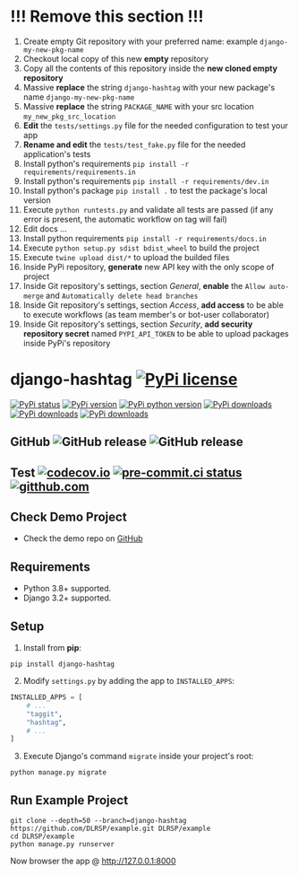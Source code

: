 # !!! Remove this section !!!
1. Create empty Git repository with your preferred name: example `django-my-new-pkg-name`
2. Checkout local copy of this new **empty** repository
3. Copy all the contents of this repository inside the **new cloned empty repository**
4. Massive **replace** the string `django-hashtag` with your new package's name `django-my-new-pkg-name`
5. Massive **replace** the string `PACKAGE_NAME` with your src location `my_new_pkg_src_location`
6. **Edit** the `tests/settings.py` file for the needed configuration to test your app
7. **Rename and edit** the `tests/test_fake.py` file for the needed application's tests
8. Install python's requirements `pip install -r requirements/requirements.in`
9. Install python's requirements `pip install -r requirements/dev.in`
10. Install python's package `pip install .` to test the package's local version  
11. Execute `python runtests.py` and validate all tests are passed (if any error is present, the automatic workflow on tag will fail)
12. Edit docs ...
13. Install python requirements `pip install -r requirements/docs.in`
14. Execute `python setup.py sdist bdist_wheel` to build the project
15. Execute `twine upload dist/*` to upload the builded files
16. Inside PyPi repository, **generate** new API key with the only scope of project
17. Inside Git repository's settings, section *General*, **enable** the `Allow auto-merge` and `Automatically delete head branches`
18. Inside Git repository's settings, section *Access*, **add access** to be able to execute workflows (as team member's or bot-user collaborator)
19. Inside Git repository's settings, section *Security*, **add security repository secret** named `PYPI_API_TOKEN` to be able to upload packages inside PyPi's repository

# django-hashtag [![PyPi license](https://img.shields.io/pypi/l/django-hashtag.svg)](https://pypi.python.org/pypi/django-hashtag)

[![PyPi status](https://img.shields.io/pypi/status/django-hashtag.svg)](https://pypi.python.org/pypi/django-hashtag)
[![PyPi version](https://img.shields.io/pypi/v/django-hashtag.svg)](https://pypi.python.org/pypi/django-hashtag)
[![PyPi python version](https://img.shields.io/pypi/pyversions/django-hashtag.svg)](https://pypi.python.org/pypi/django-hashtag)
[![PyPi downloads](https://img.shields.io/pypi/dm/django-hashtag.svg)](https://pypi.python.org/pypi/django-hashtag)
[![PyPi downloads](https://img.shields.io/pypi/dw/django-hashtag.svg)](https://pypi.python.org/pypi/django-hashtag)
[![PyPi downloads](https://img.shields.io/pypi/dd/django-hashtag.svg)](https://pypi.python.org/pypi/django-hashtag)

## GitHub ![GitHub release](https://img.shields.io/github/tag/DLRSP/django-hashtag.svg) ![GitHub release](https://img.shields.io/github/release/DLRSP/django-hashtag.svg)

## Test [![codecov.io](https://codecov.io/github/DLRSP/django-hashtag/coverage.svg?branch=main)](https://codecov.io/github/DLRSP/django-hashtag?branch=main) [![pre-commit.ci status](https://results.pre-commit.ci/badge/github/DLRSP/django-hashtag/main.svg)](https://results.pre-commit.ci/latest/github/DLRSP/django-hashtag/main) [![gitthub.com](https://github.com/DLRSP/django-hashtag/actions/workflows/ci.yaml/badge.svg)](https://github.com/DLRSP/django-hashtag/actions/workflows/ci.yaml)

## Check Demo Project
* Check the demo repo on [GitHub](https://github.com/DLRSP/example/tree/django-hashtag)

## Requirements
-   Python 3.8+ supported.
-   Django 3.2+ supported.

## Setup
1. Install from **pip**:
```shell
pip install django-hashtag
```

2. Modify `settings.py` by adding the app to `INSTALLED_APPS`:
```python
INSTALLED_APPS = [
    # ...
    "taggit",
    "hashtag",
    # ...
]
```

3. Execute Django's command `migrate` inside your project's root:
```sheel
python manage.py migrate
```

## Run Example Project

```shell
git clone --depth=50 --branch=django-hashtag https://github.com/DLRSP/example.git DLRSP/example
cd DLRSP/example
python manage.py runserver
```

Now browser the app @ http://127.0.0.1:8000
